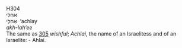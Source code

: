 H304  
אחלי  
אַחלַי ‎ ‘achlay  
*akh-lah‘ee*  
The same as [305](h0305) *wishful*; *Achlai*, the name of an Israelitess
and of an Israelite: - Ahlai.  
